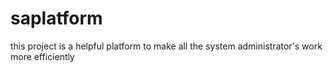 # saplatform
this project is a helpful platform to make all the system administrator's work more efficiently
